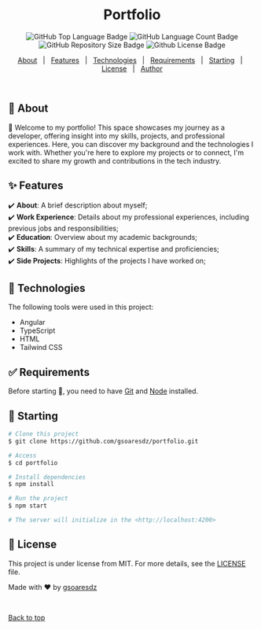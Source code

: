 &#xa0;

<h1 align="center">Portfolio</h1>

<p align="center">

<img alt="GitHub Top Language Badge" src="https://img.shields.io/github/languages/top/gsoaresdz/portfolio?&color=56BEB8"/>

<img alt="GitHub Language Count Badge" src="https://img.shields.io/github/languages/count/gsoaresdz/portfolio?&color=56BEB8"/>

<img alt="GitHub Repository Size Badge" src="https://img.shields.io/github/repo-size/gsoaresdz/portfolio?&color=56BEB8"/>

<img alt="Github License Badge" src="https://img.shields.io/github/license/gsoaresdz/portfolio?color=56BEB8">

</p>

<p align="center">
  <a href="#dart-about">About</a> &#xa0; | &#xa0; 
  <a href="#sparkles-features">Features</a> &#xa0; | &#xa0;
  <a href="#rocket-technologies">Technologies</a> &#xa0; | &#xa0;
  <a href="#white_check_mark-requirements">Requirements</a> &#xa0; | &#xa0;
  <a href="#checkered_flag-starting">Starting</a> &#xa0; | &#xa0;
  <a href="#memo-license">License</a> &#xa0; | &#xa0;
  <a href="https://github.com/gsoaresdz" target="_blank">Author</a>
</p>

<br>

## :dart: About

👋 Welcome to my portfolio! This space showcases my journey as a developer, offering insight into my skills, projects, and professional experiences. Here, you can discover my background and the technologies I work with. Whether you're here to explore my projects or to connect, I'm excited to share my growth and contributions in the tech industry.

## :sparkles: Features

:heavy_check_mark: **About**: A brief description about myself;\
:heavy_check_mark: **Work Experience**: Details about my professional experiences, including previous jobs and responsibilities;\
:heavy_check_mark: **Education**: Overview about my academic backgrounds;\
:heavy_check_mark: **Skills**: A summary of my technical expertise and proficiencies;\
:heavy_check_mark: **Side Projects**: Highlights of the projects I have worked on;

## :rocket: Technologies

The following tools were used in this project:

- Angular
- TypeScript
- HTML
- Tailwind CSS

## :white_check_mark: Requirements

Before starting :checkered_flag:, you need to have [Git](https://git-scm.com) and [Node](https://nodejs.org/en/) installed.

## :checkered_flag: Starting

```bash
# Clone this project
$ git clone https://github.com/gsoaresdz/portfolio.git

# Access
$ cd portfolio

# Install dependencies
$ npm install

# Run the project
$ npm start

# The server will initialize in the <http://localhost:4200>
```

## :memo: License

This project is under license from MIT. For more details, see the [LICENSE](LICENSE) file.

Made with :heart: by <a href="https://github.com/gsoaresdz" target="_blank">gsoaresdz</a>

&#xa0;

<a href="#top">Back to top</a>
